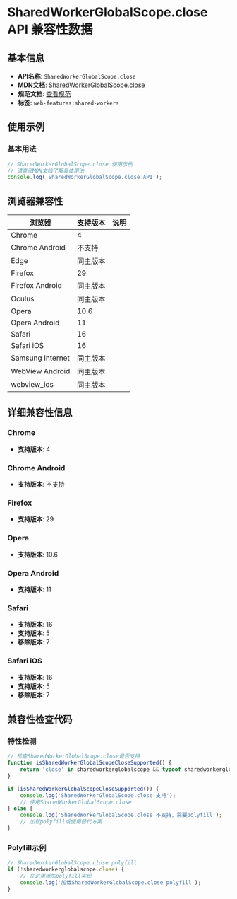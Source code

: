 # SharedWorkerGlobalScope.close API 兼容性数据

## 基本信息

- **API名称**: `SharedWorkerGlobalScope.close`
- **MDN文档**: [SharedWorkerGlobalScope.close](https://developer.mozilla.org/docs/Web/API/SharedWorkerGlobalScope/close)
- **规范文档**: [查看规范](https://html.spec.whatwg.org/multipage/workers.html#dom-sharedworkerglobalscope-close-dev)
- **标签**: `web-features:shared-workers`

## 使用示例

### 基本用法

```javascript
// SharedWorkerGlobalScope.close 使用示例
// 请查阅MDN文档了解具体用法
console.log('SharedWorkerGlobalScope.close API');
```

## 浏览器兼容性

| 浏览器 | 支持版本 | 说明 |
|--------|----------|------|
| Chrome | 4 |  |
| Chrome Android | 不支持 |  |
| Edge | 同主版本 |  |
| Firefox | 29 |  |
| Firefox Android | 同主版本 |  |
| Oculus | 同主版本 |  |
| Opera | 10.6 |  |
| Opera Android | 11 |  |
| Safari | 16 |  |
| Safari iOS | 16 |  |
| Samsung Internet | 同主版本 |  |
| WebView Android | 同主版本 |  |
| webview_ios | 同主版本 |  |

## 详细兼容性信息

### Chrome

- **支持版本**: 4

### Chrome Android

- **支持版本**: 不支持

### Firefox

- **支持版本**: 29

### Opera

- **支持版本**: 10.6

### Opera Android

- **支持版本**: 11

### Safari

- **支持版本**: 16
- **支持版本**: 5
- **移除版本**: 7

### Safari iOS

- **支持版本**: 16
- **支持版本**: 5
- **移除版本**: 7

## 兼容性检查代码

### 特性检测

```javascript
// 检查SharedWorkerGlobalScope.close是否支持
function isSharedWorkerGlobalScopeCloseSupported() {
    return 'close' in sharedworkerglobalscope && typeof sharedworkerglobalscope.close === 'function';
}

if (isSharedWorkerGlobalScopeCloseSupported()) {
    console.log('SharedWorkerGlobalScope.close 支持');
    // 使用SharedWorkerGlobalScope.close
} else {
    console.log('SharedWorkerGlobalScope.close 不支持，需要polyfill');
    // 加载polyfill或使用替代方案
}
```

### Polyfill示例

```javascript
// SharedWorkerGlobalScope.close polyfill
if (!sharedworkerglobalscope.close) {
    // 在这里添加polyfill实现
    console.log('加载SharedWorkerGlobalScope.close polyfill');
}
```

